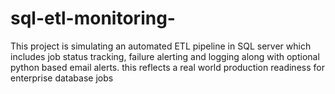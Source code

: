 # sql-etl-monitoring-
This project is simulating an automated ETL pipeline in SQL server which includes job status tracking, failure alerting and logging along with optional python based email alerts. this reflects a real world production readiness for enterprise database jobs
